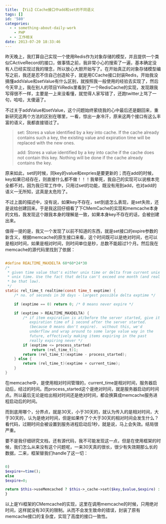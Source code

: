 ```yaml
---
title: 【Yii】CCache接口中add和set的不同语义
tags: []
id: '580'
categories:
  - - something-about-daily-work
    - PHP
  - - 工作相关
date: 2013-07-20 18:33:46
---
```


昨天晚上，我打算自己实现一个使用Redis作为对象存储的模型，并且提供一个类似CActiveRecord的接口，做事情之前，我非常小心的搜索了一遍，基本确定没有人已经实现过我的理念，所以放心大胆开始写了。在开始真正的对象存储模型编写之前，我还是忍不住自己创造轮子，就是用CCache接口封装Redis，开始我没搞懂addValue和setValue有什么区别，就按照我一般使用的经验去实现了，然后今天早上，我在别人的项目YiiRedis里看到了一个RedisCache的实现，发现跟我写得很不一样，主要是一上来没看懂，就觉得人家写错了，还跑twitter上骂了一句，哈哈，太傻逼了。
<!-- more -->
不过关于addValue和setValue，这个问题始终萦绕我的心中最后还是翻回来，重新研究这两个方法的区别在哪里，一看，惊出一身冷汗，原来这两个接口有这么丰富的语义，我都直接错过了。

> set: Stores a value identified by a key into cache. If the cache already contains such a key, the existing value and expiration time will be replaced with the new ones.
> 
> add: Stores a value identified by a key into cache if the cache does not contain this key. Nothing will be done if the cache already contains the key.

原来如此，set的时候，同key的value和expries是要更新的；而在add的时候，key如果已经存在，则直接什么都不做！！！我晕死，我自己的实现可以说根本完全都不对。因为我日常工作中，只用过set的功能，既没有用到add，也对add的语义一无所知，这真是太危险了。

不过上面的描述中，没有说，如果key不存在，set到底怎么表现，是set失败，还是说给创建回来。于是我这回仔细看了下CMemCache的实现和memcache本身的文档，我发现这个跟我本身的理解是一致，如果本身key不存在的话，会被创建出来。

值得一提的是，我又一个发现了以前不知道的东西，就是set接口的expire参数的新含义，根据memcache的原生接口来看，这个时间既可以是绝对时间，也可以是相对时间，如果是相对时间，则时间单位是秒，总数不能超过1个月。然后我在memcache的源代码里找到了依据：

```c

#define REALTIME_MAXDELTA 60*60*24*30
/*
 * given time value that's either unix time or delta from current unix time, return
 * unix time. Use the fact that delta can't exceed one month (and real time value can't
 * be that low).
 */
static rel_time_t realtime(const time_t exptime) {
    /* no. of seconds in 30 days - largest possible delta exptime */

    if (exptime == 0) return 0; /* 0 means never expire */

    if (exptime > REALTIME_MAXDELTA) {
        /* if item expiration is at/before the server started, give it an
           expiration time of 1 second after the server started.
           (because 0 means don't expire).  without this, we'd
           underflow and wrap around to some large value way in the
           future, effectively making items expiring in the past
           really expiring never */
        if (exptime <= process_started)
            return (rel_time_t)1;
        return (rel_time_t)(exptime - process_started);
    } else {
        return (rel_time_t)(exptime + current_time);
    }
}

```

在memcache中，是使用相对时间管理的，current_time是相对时间，服务器启动后，经过的时间。而process_started这个是绝对时间，就是服务器启动的时间点。所以最后无论是给出相对时间还是绝对时间，都会换算成memcache服务进程启动后的时间。

而到底用哪个，分界点，就是30天，小于30天的，就认为传入的是相对时间，大于30天的，认为是绝对时间，但是如果传了个大于30天的相对时间会发生什么？看代码，过期时间会被设置到服务进程启动后1秒，就是说，马上会失效。结局很严重。

要不是我仔细研究文档，还有源代码，我不可能发现这一点，但是在使用框架的时候，我们怎么从来没有这个问题呢，一来30天真的很长，很少有失效期那么长的数据，二来，框架替我们handle了这一切：

```php

0)
$expire+=time();
else
$expire=0;

return $this->useMemcached ? $this->_cache->set($key,$value,$expire) : $this->_cache->set($key,$value,0,$expire);
}

```

以上是Yii框架的CMemcache的实现，这里在调用memcache的时候，只用绝对时间，这样就没有30天的限制。从而不会发生致命的错误，封装了原有memcache接口的复杂度，实现了高度的接口一致性。